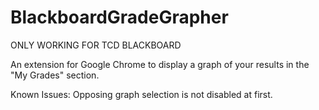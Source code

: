 # BlackboardGradeGrapher

ONLY WORKING FOR TCD BLACKBOARD

An extension for Google Chrome to display a graph of your results in the "My Grades" section.

Known Issues:
Opposing graph selection is not disabled at first.
